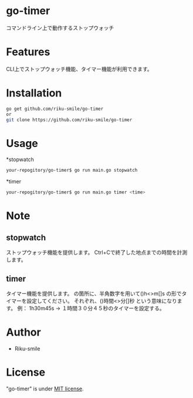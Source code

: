 # go-timer

コマンドライン上で動作するストップウォッチ

# Features

CLI上でストップウォッチ機能、タイマー機能が利用できます。

# Installation

```bash
go get github.com/riku-smile/go-timer
or
git clone https://github.com/riku-smile/go-timer
```

# Usage

*stopwatch

```bash
your-repogitory/go-timer$ go run main.go stopwatch
```

*timer
```bash
your-repogitory/go-timer$ go run main.go timer <time>
```

# Note

## stopwatch
  ストップウォッチ機能を提供します。
  Ctrl+Cで終了した地点までの時間を計測します。

## timer <time>
  タイマー機能を提供します。
  <time>の箇所に、半角数字を用いて()h<>m[]s の形でタイマーを設定してください。
	それぞれ、()時間<>分[]秒 という意味になります。
	例： 1h30m45s -> １時間３０分４５秒のタイマーを設定する。

# Author

* Riku-smile

# License

"go-timer" is under [MIT license](https://en.wikipedia.org/wiki/MIT_License).
